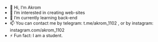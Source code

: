 - 👋 Hi, I’m Akrom
- 👀 I’m interested in creating web-sites
- 🌱 I’m currently learning back-end
- 📫 You can contact me by telegram: t.me/akrom_1102 , or by instagram: instagram.com/akrom_1102
- ⚡ Fun fact: I am a student. 
